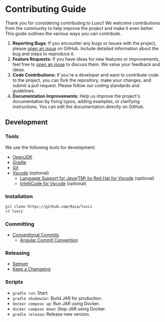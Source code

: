 # Contributing Guide

Thank you for considering contributing to Lusci! We welcome contributions from the community to help improve the project and make it even better. This guide outlines the various ways you can contribute.

1. **Reporting Bugs:** If you encounter any bugs or issues with the project, please [open an issue](https://github.com/9aia/lusci/issues) on GitHub. Include detailed information about the bug and steps to reproduce it.
2. **Feature Requests:** If you have ideas for new features or improvements, feel free to [open an issue](https://github.com/9aia/lusci/issues) to discuss them. We value your feedback and ideas.
3. **Code Contributions:** If you're a developer and want to contribute code to the project, you can fork the repository, make your changes, and submit a pull request. Please follow our coding standards and guidelines.
4. **Documentation Improvements:** Help us improve the project's documentation by fixing typos, adding examples, or clarifying instructions. You can edit the documentation directly on GitHub.

## Development

### Tools

We use the following tools for development:

- [OpenJDK](https://openjdk.org/install/)
- [Gradle](https://gradle.org/install/)
- [Git](https://git-scm.com/downloads)
- [Vscode](https://code.visualstudio.com/download) (optional)
  - [Language Support for Java(TM) by Red Hat for Vscode](https://marketplace.visualstudio.com/items?itemName=redhat.java) (optional)
  - [IntelliCode for Vscode](https://marketplace.visualstudio.com/items?itemName=VisualStudioExptTeam.vscodeintellicode) (optional)

### Installation

```bash
git clone https://github.com/9aia/lusci
cd lusci
```

### Committing

- [Conventional Commits](https://www.conventionalcommits.org/en/v1.0.0/)
  - [Angular Commit Convention](https://github.com/angular/angular/blob/main/CONTRIBUTING.md#commit)

### Releasing

- [Semver](https://semver.org/)
- [Keep a Changelog](https://keepachangelog.com/en/1.1.0/)

### Scripts

- `gradle run`: Start.
- `gradle shadowJar`: Build JAR for production.
- `docker compose up`: Run JAR using Docker.
- `docker compose down`: Stop JAR using Docker.
- `gradle release`: Release new version.
